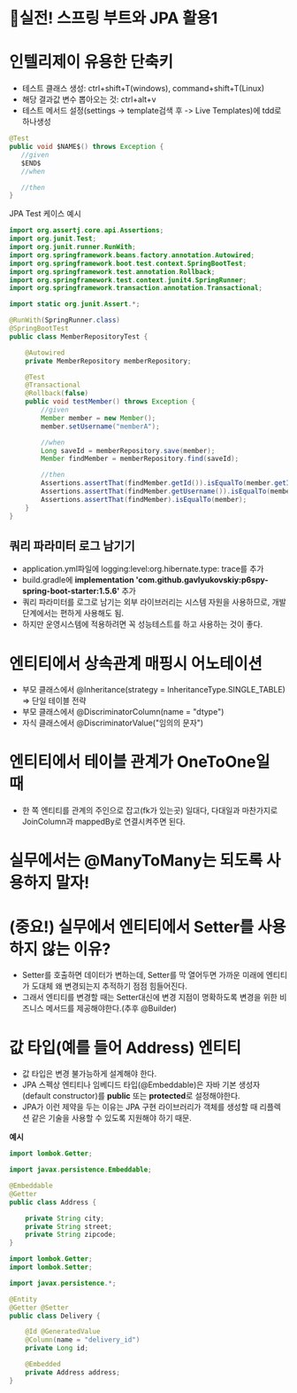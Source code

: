 # :bookmark:실전! 스프링 부트와 JPA 활용1

# 인텔리제이 유용한 단축키
* 테스트 클래스 생성: ctrl+shift+T(windows), command+shift+T(Linux)
* 해당 결과값 변수 뽑아오는 것: ctrl+alt+v
* 테스트 메서드 설정(settings -> template검색 후 -> Live Templates)에 tdd로 하나생성
```Java
@Test
public void $NAME$() throws Exception {
   //given
   $END$
   //when

   //then
}
```

JPA Test 케이스 예시
```Java
import org.assertj.core.api.Assertions;
import org.junit.Test;
import org.junit.runner.RunWith;
import org.springframework.beans.factory.annotation.Autowired;
import org.springframework.boot.test.context.SpringBootTest;
import org.springframework.test.annotation.Rollback;
import org.springframework.test.context.junit4.SpringRunner;
import org.springframework.transaction.annotation.Transactional;

import static org.junit.Assert.*;

@RunWith(SpringRunner.class)
@SpringBootTest
public class MemberRepositoryTest {

    @Autowired
    private MemberRepository memberRepository;

    @Test
    @Transactional
    @Rollback(false)
    public void testMember() throws Exception {
        //given
        Member member = new Member();
        member.setUsername("memberA");

        //when
        Long saveId = memberRepository.save(member);
        Member findMember = memberRepository.find(saveId);

        //then
        Assertions.assertThat(findMember.getId()).isEqualTo(member.getId());
        Assertions.assertThat(findMember.getUsername()).isEqualTo(member.getUsername());
        Assertions.assertThat(findMember).isEqualTo(member);
    }
}
```

## 쿼리 파라미터 로그 남기기
* application.yml파일에 logging:level:org.hibernate.type: trace를 추가
* build.gradle에 **implementation 'com.github.gavlyukovskiy:p6spy-spring-boot-starter:1.5.6'** 추가
* 쿼리 파라미터를 로그로 남기는 외부 라이브러리는 시스템 자원을 사용하므로, 개발 단계에서는 편하게 사용해도 됨. 
* 하지만 운영시스템에 적용하려면 꼭 성능테스트를 하고 사용하는 것이 좋다.

# 엔티티에서 상속관계 매핑시 어노테이션
* 부모 클래스에서 @Inheritance(strategy = InheritanceType.SINGLE_TABLE) => 단일 테이블 전략
* 부모 클래스에서 @DiscriminatorColumn(name = "dtype")
* 자식 클래스에서 @DiscriminatorValue("임의의 문자")

# 엔티티에서 테이블 관계가 OneToOne일 때
* 한 쪽 엔티티를 관계의 주인으로 잡고(fk가 있는곳) 일대다, 다대일과 마찬가지로 JoinColumn과 mappedBy로 연결시켜주면 된다.

# 실무에서는 @ManyToMany는 되도록 사용하지 말자!

# (중요!) 실무에서 엔티티에서 Setter를 사용하지 않는 이유?
* Setter를 호출하면 데이터가 변하는데, Setter를 막 열어두면 가까운 미래에 엔티티가 도대체 왜 변경되는지 추적하기 점점 힘들어진다.
* 그래서 엔티티를 변경할 때는 Setter대신에 변경 지점이 명확하도록 변경을 위한 비즈니스 메서드를 제공해야한다.(추후 @Builder)

# 값 타입(예를 들어 Address) 엔티티
* 값 타입은 변경 불가능하게 설계해야 한다.
* JPA 스펙상 엔티티나 임베디드 타입(@Embeddable)은 자바 기본 생성자(default constructor)를 **public** 또는 **protected**로 설정해야한다.
* JPA가 이런 제약을 두는 이유는 JPA 구현 라이브러리가 객체를 생성할 때 리플렉션 같은 기술을 사용할 수 있도록 지원해야 하기 때문.

**예시**
```Java
import lombok.Getter;

import javax.persistence.Embeddable;

@Embeddable
@Getter
public class Address {

    private String city;
    private String street;
    private String zipcode;
}
```
```Java
import lombok.Getter;
import lombok.Setter;

import javax.persistence.*;

@Entity
@Getter @Setter
public class Delivery {

    @Id @GeneratedValue
    @Column(name = "delivery_id")
    private Long id;

    @Embedded
    private Address address;
}
```
